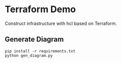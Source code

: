 Terraform Demo
===

Construct infrastructure with hcl based on Terraform.

## Generate Diagram

```console
pip install -r requirements.txt
python gen_diagram.py
```
